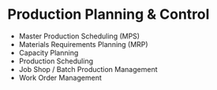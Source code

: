 # Production Planning & Control

- Master Production Scheduling (MPS)
- Materials Requirements Planning (MRP)
- Capacity Planning
- Production Scheduling
- Job Shop / Batch Production Management
- Work Order Management